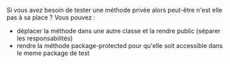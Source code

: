 Si vous avez besoin de tester une méthode privée alors peut-être n'est elle pas à sa place ? Vous pouvez :

- déplacer la méthode dans une autre classe et la rendre public (séparer les responsabilités)
- rendre la méthode package-protected pour qu'elle soit accessible dans le meme package de test


